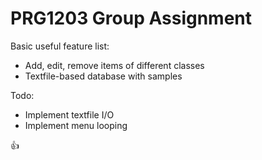 # PRG1203 Group Assignment

Basic useful feature list:

 * Add, edit, remove items of different classes
 * Textfile-based database with samples

Todo:

 * Implement textfile I/O
 * Implement menu looping

:+1:
